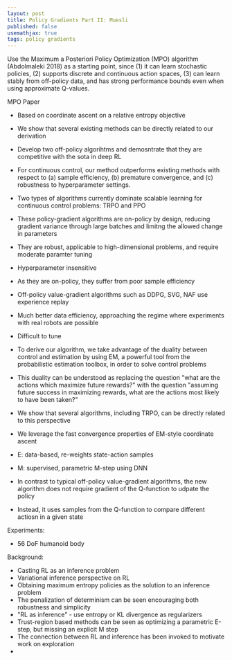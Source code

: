 ```yaml
---
layout: post
title: Policy Gradients Part II: Muesli
published: false
usemathjax: true
tags: policy gradients
---
```


Use the Maximum a Posteriori Policy Optimization (MPO) algorithm (Abdolmaleki 2018) as a starting point, since (1) it can learn stochastic policies, (2) supports discrete and continuous action spaces, (3) can learn stably from off-policy data, and has strong performance bounds even when using approximate Q-values.

MPO Paper

* Based on coordinate ascent on a relative entropy objective
* We show that several existing methods can be directly related to our derivation
* Develop two off-policy algorihtms and demosntrate that they are competitive with the sota in deep RL
* For continuous control, our method outperforms existing methods with respect to (a) sample efficiency, (b) premature convergence, and (c) robustness to hyperparameter settings.

* Two types of algorithms currently dominate scalable learning for continuous control problems: TRPO and PPO
* These policy-gradient algorithms are on-policy by design, reducing gradient variance through large batches and limitng the allowed change in parameters
* They are robust, applicable to high-dimensional problems, and require moderate paramter tuning
* Hyperparameter insensitive
* As they are on-policy, they suffer from poor sample efficiency

* Off-policy value-gradient algorithms such as DDPG, SVG, NAF use experience replay 
* Much better data efficiency, approaching the regime where experiments with real robots are possible
* Difficult to tune

* To derive our algorithm, we take advantage of the duality between control and estimation by using EM, a powerful tool from the probabilistic estimation toolbox, in order to solve control problems
* This duality can be understood as replacing the question "what are the actions which maximize future rewards?" with the question "assuming future success in maximizing rewards, what are the actions most likely to have been taken?"
* We show that several algorithms, including TRPO, can be directly related to this perspective
* We leverage the fast convergence properties of EM-style coordinate ascent
* E: data-based, re-weights state-action samples
* M: supervised, parametric M-step using DNN

* In contrast to typical off-policy value-gradient algorithms, the new algorithm does not require gradient of the Q-function to udpate the policy
* Instead, it uses samples from the Q-function to compare different actiosn in a given state

Experiments:
* 56 DoF humanoid body

Background:
* Casting RL as an inference problem
* Variational inference perspective on RL
* Obtaining maximum entropy policies as the solution to an inference problem
* The penalization of determinism can be seen encouraging both robustness and simplicity
* "RL as inference" - use entropy or KL divergence as regularizers
* Trust-region based methods can be seen as optimizing a parametric E-step, but missing an explicit M step
* The connection between RL and inference has been invoked to motivate work on exploration
* 




